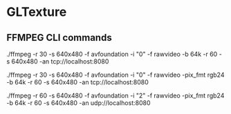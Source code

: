 # GLTexture

## FFMPEG CLI commands
./ffmpeg -r 30 -s 640x480 -f avfoundation -i "0" -f rawvideo -b 64k -r 60 -s 640x480 -an tcp://localhost:8080

./ffmpeg -r 30 -s 640x480 -f avfoundation -i "0" -f rawvideo -pix_fmt rgb24 -b 64k -r 60 -s 640x480 -an tcp://localhost:8080

./ffmpeg -r 60 -s 640x480 -f avfoundation -i "2" -f rawvideo -pix_fmt rgb24 -b 64k -r 60 -s 640x480 -an udp://localhost:8080